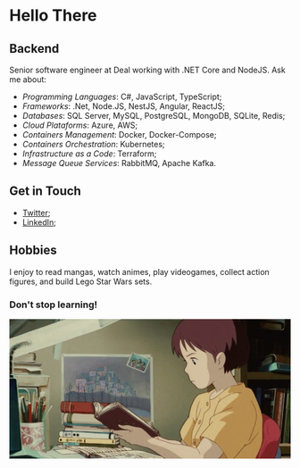 # Hello There

## Backend
Senior software engineer at Deal working with .NET Core and NodeJS.
Ask me about:
- *Programming Languages*: C#, JavaScript, TypeScript;
- *Frameworks*: .Net, Node.JS, NestJS, Angular, ReactJS;
- *Databases*: SQL Server, MySQL, PostgreSQL, MongoDB, SQLite, Redis;
- *Cloud Plataforms*: Azure, AWS;
- *Containers Management*: Docker, Docker-Compose;
- *Containers Orchestration*: Kubernetes;
- *Infrastructure as a Code*: Terraform;
- *Message Queue Services*: RabbitMQ, Apache Kafka.

## Get in Touch
- [Twitter](https://twitter.com/pedroo_csproj);
- [LinkedIn](https://www.linkedin.com/in/pedroo-csproj/);

## Hobbies
I enjoy to read mangas, watch animes, play videogames, collect action figures, and build Lego Star Wars sets.

### Don't stop learning!
![buy Bitcoin](https://github.com/pedroo-csproj/pedroo-csproj/blob/master/assets/hobbie.png)

